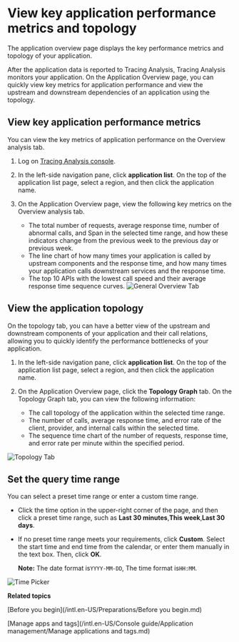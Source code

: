 # View key application performance metrics and topology

The application overview page displays the key performance metrics and topology of your application.

After the application data is reported to Tracing Analysis, Tracing Analysis monitors your application. On the Application Overview page, you can quickly view key metrics for application performance and view the upstream and downstream dependencies of an application using the topology.

## View key application performance metrics

You can view the key metrics of application performance on the Overview analysis tab.

1.  Log on [Tracing Analysis console](https://tracing-sg.console.aliyun.com/).

2.  In the left-side navigation pane, click **application list**. On the top of the application list page, select a region, and then click the application name.

3.  On the Application Overview page, view the following key metrics on the Overview analysis tab.

    -   The total number of requests, average response time, number of abnormal calls, and Span in the selected time range, and how these indicators change from the previous week to the previous day or previous week.
    -   The line chart of how many times your application is called by upstream components and the response time, and how many times your application calls downstream services and the response time.
    -   The top 10 APIs with the lowest call speed and their average response time sequence curves.
    ![General Overview Tab](https://aliware-images.oss-cn-hangzhou.aliyuncs.com/xtrace/pg_app_overview_tab_general.png "Overview analysis")


## View the application topology

On the topology tab, you can have a better view of the upstream and downstream components of your application and their call relations, allowing you to quickly identify the performance bottlenecks of your application.

1.  In the left-side navigation pane, click **application list**. On the top of the application list page, select a region, and then click the application name.

2.  On the Application Overview page, click the **Topology Graph** tab. On the Topology Graph tab, you can view the following information:

    -   The call topology of the application within the selected time range.
    -   The number of calls, average response time, and error rate of the client, provider, and internal calls within the selected time.
    -   The sequence time chart of the number of requests, response time, and error rate per minute within the specified period.

![Topology Tab](https://aliware-images.oss-cn-hangzhou.aliyuncs.com/xtrace/pg_app_overview_tab_topo.png "Topology tab")

## Set the query time range

You can select a preset time range or enter a custom time range.

-   Click the time option in the upper-right corner of the page, and then click a preset time range, such as **Last 30 minutes**,**This week**,**Last 30 days**.
-   If no preset time range meets your requirements, click **Custom**. Select the start time and end time from the calendar, or enter them manually in the text box. Then, click **OK**.

    **Note:** The date format is`YYYY-MM-DD`, The time format is`HH:MM`.


![Time Picker](../images/p53830.png "Query time range selector")

**Related topics**  


[Before you begin](/intl.en-US/Preparations/Before you begin.md)

[Manage apps and tags](/intl.en-US/Console guide/Application management/Manage applications and tags.md)

